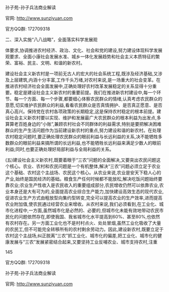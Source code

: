 孙子苑-孙子兵法商业解读

官网: http://www.sunziyuan.com

官方QQ群: 172709318

二、深入实施“八八战略”，全面落实科学发展观

体要求,协调推进农村经济、政治、文化、社会和党的建设,努力建设体现科学发展观要求、全面小康社会发展水准、城乡一体化发展趋势和社会主义本质特征的繁荣、富裕、民主、文明、和谐的新农村。

建设社会主义新农村是一项前无古人的宏大的社会系统工程,既涉及经济基础,又涉及上层建筑,内涵十分丰富,工作千头万绪,对农村来说,是一场重大的社会变革。在推进农村经济社会全面发展中,正确处理好农村改革发展稳定的关系显得十分重要。稳定是建设社会主义新农村的重要前提。我们在推进新农村建设中,每一个环节、每一个方面、每一个步骤,都要细心体察农民群众的情绪,认真考虑农民群众的意愿,切实维护农民群众的利益,看看农民群众是否真情拥护、是否真正愿意、是否真心高兴。保持党在农村各项政策的长期稳定,这是保持农村稳定的根本前提。建设社会主义新农村要以实现、维护和发展最广大农民群众的根本利益为出发点,多算算老百姓身边的“小账”,兼顾农村社会不同群体的利益需求,特别是要把解决困难群众的生产生活问题作为当前建设新农村的重点,努力建设和谐的新农村。在处理农村稳定问题时,要正确处理农民群众的眼前利益与长远利益的关系,决不能牺牲多数群众的眼前利益来搞所谓的长远利益,也不能牺牲长远利益来满足少数人的眼前利益;同时,也要正确处理好局部利益与全局利益的关系。

(五)建设社会主义新农村,既要着眼于“三农”问题的全面解决,又要突出农民问题这个核心。农业、农村和农民问题是一个有机整体,解决“三农”问题必须立足于农业这个基础、农村这个主战场、农民这个核心。从农业来说,农业是安天下稳人心的产业,始终是国民经济的基础。粮食生产任何时候都不能放松,解决吃饭问题始终要靠农业;农业生产性收入是农民收入的重要组成部分,农民增收仍然可以依靠农业,农业本身还是大有可为的,全面提高农业综合生产能力,加快建设高效生态的现代农业,促进农业生产方式由粗放型向集约型转变,完全可以提高农业的生产效率,进而提高农业附加值,使农民通过经营农业来增收。从农村来说,我们必须看到,在工业化、城市化进程中,一方面,虽然城市化是必然的、必要的,但城市化未能有效地带动农民市民化的问题依然存在,即使我国、我省城市化水平提高到60%、甚至80%,也依然有农村存在。另一方面工业化也不是村村点火、处处冒烟,虽然工业化吸收了大量的农民工,但不可能完全转移所有的农村剩余劳动力。因此,建设新农村,既要立足于农村这个主战场,纠正脱离“三农”抓工业化、城市化的偏差,把工业化、城市化的健康发展与“三农”发展紧密结合起来,又要坚持工业反哺农业、城市支持农村,注重

145

官方QQ群: 172709318

孙子苑-孙子兵法商业解读

官网: http://www.sunziyuan.com